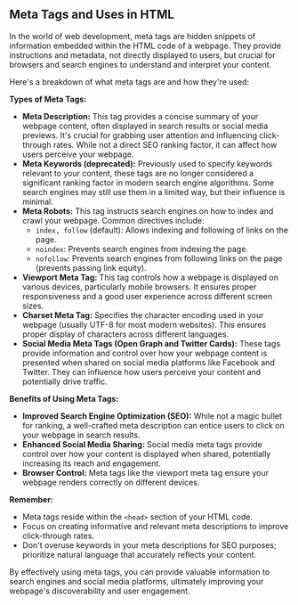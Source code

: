 ## Meta Tags and Uses in HTML

In the world of web development, meta tags are hidden snippets of information embedded within the HTML code of a webpage. They provide instructions and metadata, not directly displayed to users, but crucial for browsers and search engines to understand and interpret your content. 

Here's a breakdown of what meta tags are and how they're used:

**Types of Meta Tags:**

* **Meta Description:**  This tag provides a concise summary of your webpage content, often displayed in search results or social media previews. It's crucial for grabbing user attention and influencing click-through rates. While not a direct SEO ranking factor, it can affect how users perceive your webpage.
* **Meta Keywords (deprecated):**  Previously used to specify keywords relevant to your content, these tags are no longer considered a significant ranking factor in modern search engine algorithms. Some search engines may still use them in a limited way, but their influence is minimal.
* **Meta Robots:**  This tag instructs search engines on how to index and crawl your webpage. Common directives include:
    * `index, follow` (default): Allows indexing and following of links on the page.
    * `noindex`: Prevents search engines from indexing the page.
    * `nofollow`: Prevents search engines from following links on the page (prevents passing link equity).
* **Viewport Meta Tag:**  This tag controls how a webpage is displayed on various devices, particularly mobile browsers. It ensures proper responsiveness and a good user experience across different screen sizes.
* **Charset Meta Tag:**  Specifies the character encoding used in your webpage (usually UTF-8 for most modern websites). This ensures proper display of characters across different languages.
* **Social Media Meta Tags (Open Graph and Twitter Cards):**  These tags provide information and control over how your webpage content is presented when shared on social media platforms like Facebook and Twitter. They can influence how users perceive your content and potentially drive traffic.

**Benefits of Using Meta Tags:**

* **Improved Search Engine Optimization (SEO):**  While not a magic bullet for ranking, a well-crafted meta description can entice users to click on your webpage in search results.
* **Enhanced Social Media Sharing:**  Social media meta tags provide control over how your content is displayed when shared, potentially increasing its reach and engagement.
* **Browser Control:**  Meta tags like the viewport meta tag ensure your webpage renders correctly on different devices.

**Remember:**

* Meta tags reside within the `<head>` section of your HTML code.
* Focus on creating informative and relevant meta descriptions to improve click-through rates.
* Don't overuse keywords in your meta descriptions for SEO purposes; prioritize natural language that accurately reflects your content.

By effectively using meta tags, you can provide valuable information to search engines and social media platforms, ultimately improving your webpage's discoverability and user engagement.